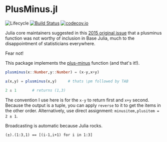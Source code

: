 # PlusMinus.jl

![Lifecycle](https://img.shields.io/badge/lifecycle-experimental-orange.svg)<!--
![Lifecycle](https://img.shields.io/badge/lifecycle-maturing-blue.svg)
![Lifecycle](https://img.shields.io/badge/lifecycle-stable-green.svg)
![Lifecycle](https://img.shields.io/badge/lifecycle-retired-orange.svg)
![Lifecycle](https://img.shields.io/badge/lifecycle-archived-red.svg)
![Lifecycle](https://img.shields.io/badge/lifecycle-dormant-blue.svg) -->
[![Build Status](https://travis-ci.com/tbeason/PlusMinus.jl.svg?branch=master)](https://travis-ci.com/tbeason/PlusMinus.jl)
[![codecov.io](http://codecov.io/github/tbeason/PlusMinus.jl/coverage.svg?branch=master)](http://codecov.io/github/tbeason/PlusMinus.jl?branch=master)
<!--
[![Documentation](https://img.shields.io/badge/docs-stable-blue.svg)](https://tbeason.github.io/PlusMinus.jl/stable)
[![Documentation](https://img.shields.io/badge/docs-master-blue.svg)](https://tbeason.github.io/PlusMinus.jl/dev)
-->



Julia core maintainers suggested in this [2015 original issue](https://github.com/JuliaLang/julia/issues/14498) that a plusminus function was not worthy of inclusion in Base Julia, much to the disappointment of statisticians everywhere.

Fear not!

This package implements the [plus-minus](https://en.wiktionary.org/wiki/plus-minus_sign) function (and that's it!).

```julia
plusminus(x::Number,y::Number) = (x-y,x+y)

±(x,y) = plusminus(x,y)     # thats \pm followed by TAB

2 ± 1       # returns (1,3)
```

The convention I use here is for the `x-y` to return first and `x+y` second. Because the output is a tuple, you can apply `reverse` to it to get the items in the other order. Alternatively, use direct assignment: `minusitem,plusitem = 2 ± 1`.

Broadcasting is automatic because Julia rocks.

```
(±).(1:3,1) == [(i-1,i+1) for i in 1:3]
```